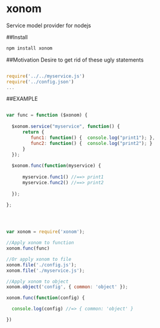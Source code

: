 # xonom
Service model provider for nodejs

##Install

```Bash
npm install xonom
```

##Motivation
Desire to get rid of these ugly statements


```Javascript

require('../../myservice.js')
require('../config.json')
...

```

##EXAMPLE


```Javascript 

var func = function ($xonom) {
  
  $xonom.service("myservice", function() {
      return {
         func1: function() {  console.log("print1"); },
         func2: function() {  console.log("print2"); }
      }
  });
  
  $xonom.func(function(myservice) {
  
      myservice.func1() //==> print1
      myservice.func2() //==> print2
  
  });
   
};




var xonom = require('xonom');

//Apply xonom to function
xonom.func(func)

//Or apply xonom to file
xonom.file('./config.js');
xonom.file('./myservice.js');

//Apply xonom to object
xonom.object('config', { common: 'object' });

xonom.func(function(config) {

  console.log(config) //=> { common: 'object' }

})
```


